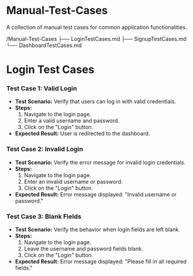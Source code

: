 # Manual-Test-Cases
A collection of manual test cases for common application functionalities.

/Manual-Test-Cases
├── LoginTestCases.md
├── SignupTestCases.md
└── DashboardTestCases.md
# Login Test Cases

### Test Case 1: Valid Login
- **Test Scenario:** Verify that users can log in with valid credentials.
- **Steps:**
  1. Navigate to the login page.
  2. Enter a valid username and password.
  3. Click on the "Login" button.
- **Expected Result:** User is redirected to the dashboard.

### Test Case 2: Invalid Login
- **Test Scenario:** Verify the error message for invalid login credentials.
- **Steps:**
  1. Navigate to the login page.
  2. Enter an invalid username or password.
  3. Click on the "Login" button.
- **Expected Result:** Error message displayed: "Invalid username or password."

### Test Case 3: Blank Fields
- **Test Scenario:** Verify the behavior when login fields are left blank.
- **Steps:**
  1. Navigate to the login page.
  2. Leave the username and password fields blank.
  3. Click on the "Login" button.
- **Expected Result:** Error message displayed: "Please fill in all required fields."
